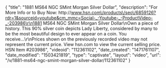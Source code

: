 {
    "title": "1881 MS64 NGC SMint Morgan Silver Dollar",
    "description": "For More Info or to Buy Now: http:\/\/www.hsn.com\/products\/seo\/6859126?rdr=1&sourceid=youtube&cm_mmc=Social-_-Youtube-_-ProductVideo-_-203986\r\n1881 MS64 NGC SMint Morgan Silver Dollar\nOwn a piece of history. This 90% silver coin depicts Lady Liberty, considered by many to be the most beautiful design to ever appear on a coin. You receive...\r\nPrices shown on the previously recorded video may not represent the current price.  View hsn.com to view the current selling price. HSN Item #203986",
    "videoid": "112361102",
    "date_created": "1471761107",
    "date_modified": "1503421819",
    "type": "captivate",
    "layout": "video",
    "url": "\/v\/1881-ms64-ngc-smint-morgan-silver-dollar\/112361102"
}